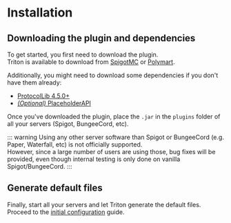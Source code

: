 # Installation

## Downloading the plugin and dependencies

To get started, you first need to download the plugin.  
Triton is available to download from
[SpigotMC](https://triton.rexcantor64.com/spigot) or
[Polymart](https://triton.rexcantor64.com/polymart).

Additionally, you might need to download some dependencies if you don't have them already:

- [ProtocolLib 4.5.0+](https://www.spigotmc.org/resources/protocollib.1997/)
- [_(Optional)_ PlaceholderAPI](https://www.spigotmc.org/resources/placeholderapi.6245/)

Once you've downloaded the plugin, place the `.jar` in the `plugins` folder of all your servers (Spigot, BungeeCord, etc).

::: warning
Using any other server software than Spigot or BungeeCord (e.g. Paper, Waterfall, etc) is not officially supported.  
However, since a large number of users are using those, bug fixes will be provided,
even though internal testing is only done on vanilla Spigot/BungeeCord.
:::

## Generate default files

Finally, start all your servers and let Triton generate the default files.
Proceed to the [initial configuration](./initial-configuration.md) guide.
